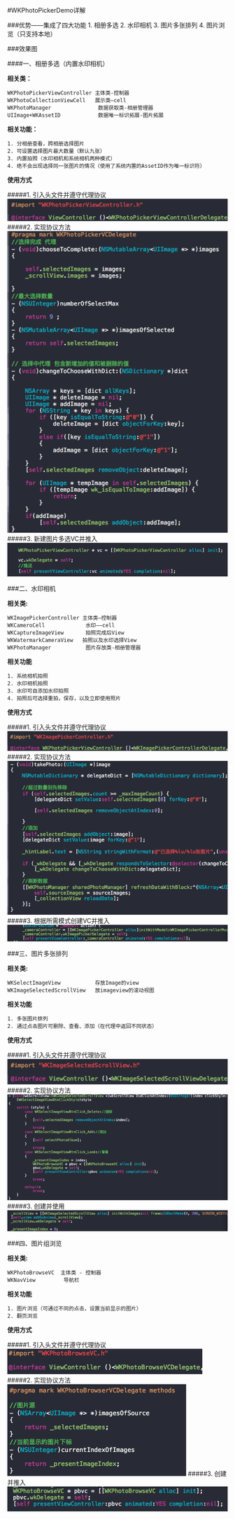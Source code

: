 #WKPhotoPickerDemo详解

###优势——集成了四大功能
	1. 相册多选
	2. 水印相机
	3. 图片多张排列
	4. 图片浏览（只支持本地）

###效果图



####一、相册多选（内置水印相机）

**相关类：**

	WKPhotoPickerViewController 主体类-控制器
	WKPhotoCollectionViewCell   展示类—cell
	WKPhotoManager				 数据获取类-相册管理器
	UIImage+WKAssetID			 数据唯一标识拓展-图片拓展
    
**相关功能：**
	
	1. 分相册查看，跨相册选择图片
	2. 可设置选择图片最大数量（默认九张）
	3. 内置拍照（水印相机和系统相机两种模式）
	4. 绝不会出现选择同一张图片的情况（使用了系统内置的AssetID作为唯一标识符）
	
**使用方式**

#####1. 引入头文件并遵守代理协议
![](1.png)
#####2. 实现协议方法
![](4.png)
#####3. 新建图片多选VC并推入 
![](3.png)
	
###二、水印相机

**相关类:**
	
	WKImagePickerController 主体类—控制器
	WKCameroCell			 水印——cell
	WKCaptureImageView		 拍照完成后View
	WKWatermarkCameraView   拍照以及水印选择View
	WKPhotoManager			 图片存放类-相册管理器
**相关功能**

	1. 系统相机拍照
	2. 水印相机拍照
	3. 水印可自添加水印拍照
	4. 拍照后可选择重拍，保存，以及立即使用照片
	
**使用方式**
	
#####1. 引入头文件并遵守代理协议
![](5.png)
#####2. 实现协议方法
![](6.png)
#####3. 根据所需模式创建VC并推入 
![](7.png)
	
###三、图片多张排列

**相关类:**

	WKSelectImageView 			存放Image的view
	WKImageSelectedScrollView 	放imageview的滚动视图
**相关功能**
	
	1. 多张图片排列
	2. 通过点击图片可删除、查看、添加（在代理中返回不同状态）
**使用方式**

#####1. 引入头文件并遵守代理协议
![](8.png)
#####2. 实现协议方法
![](9.png)
#####3. 创建并使用 
![](10.png)

###四、图片组浏览

**相关类:**
	
	WKPhotoBrowseVC  主体类 - 控制器
	WKNavView		  导航栏 
	
**相关功能**

	1. 图片浏览（可通过不同的点击，设置当前显示的图片）
	2. 翻页浏览    
	
**使用方式**

#####1. 引入头文件并遵守代理协议
![](11.png)
#####2. 实现协议方法
![](12.png)
#####3. 创建并推入
![](13.png)

